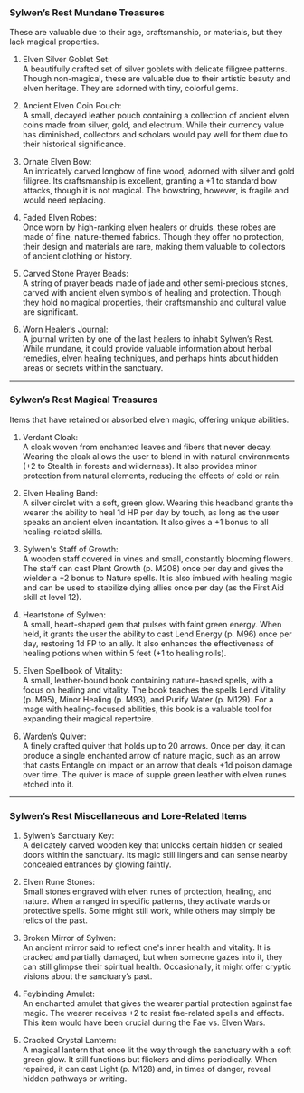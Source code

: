 
### Sylwen’s Rest Mundane Treasures

These are valuable due to their age, craftsmanship, or materials, but they lack magical properties.

1. Elven Silver Goblet Set:  
    A beautifully crafted set of silver goblets with delicate filigree patterns. Though non-magical, these are valuable due to their artistic beauty and elven heritage. They are adorned with tiny, colorful gems.
    
2. Ancient Elven Coin Pouch:  
    A small, decayed leather pouch containing a collection of ancient elven coins made from silver, gold, and electrum. While their currency value has diminished, collectors and scholars would pay well for them due to their historical significance.
    
3. Ornate Elven Bow:  
    An intricately carved longbow of fine wood, adorned with silver and gold filigree. Its craftsmanship is excellent, granting a +1 to standard bow attacks, though it is not magical. The bowstring, however, is fragile and would need replacing.
    
4. Faded Elven Robes:  
    Once worn by high-ranking elven healers or druids, these robes are made of fine, nature-themed fabrics. Though they offer no protection, their design and materials are rare, making them valuable to collectors of ancient clothing or history.
    
5. Carved Stone Prayer Beads:  
    A string of prayer beads made of jade and other semi-precious stones, carved with ancient elven symbols of healing and protection. Though they hold no magical properties, their craftsmanship and cultural value are significant.
    
6. Worn Healer’s Journal:  
    A journal written by one of the last healers to inhabit Sylwen’s Rest. While mundane, it could provide valuable information about herbal remedies, elven healing techniques, and perhaps hints about hidden areas or secrets within the sanctuary.
    

---

### Sylwen’s Rest Magical Treasures

Items that have retained or absorbed elven magic, offering unique abilities.

1. Verdant Cloak:  
    A cloak woven from enchanted leaves and fibers that never decay. Wearing the cloak allows the user to blend in with natural environments (+2 to Stealth in forests and wilderness). It also provides minor protection from natural elements, reducing the effects of cold or rain.
    
2. Elven Healing Band:  
    A silver circlet with a soft, green glow. Wearing this headband grants the wearer the ability to heal 1d HP per day by touch, as long as the user speaks an ancient elven incantation. It also gives a +1 bonus to all healing-related skills.
    
3. Sylwen's Staff of Growth:  
    A wooden staff covered in vines and small, constantly blooming flowers. The staff can cast Plant Growth (p. M208) once per day and gives the wielder a +2 bonus to Nature spells. It is also imbued with healing magic and can be used to stabilize dying allies once per day (as the First Aid skill at level 12).
    
4. Heartstone of Sylwen:  
    A small, heart-shaped gem that pulses with faint green energy. When held, it grants the user the ability to cast Lend Energy (p. M96) once per day, restoring 1d FP to an ally. It also enhances the effectiveness of healing potions when within 5 feet (+1 to healing rolls).
    
5. Elven Spellbook of Vitality:  
    A small, leather-bound book containing nature-based spells, with a focus on healing and vitality. The book teaches the spells Lend Vitality (p. M95), Minor Healing (p. M93), and Purify Water (p. M129). For a mage with healing-focused abilities, this book is a valuable tool for expanding their magical repertoire.
    
6. Warden’s Quiver:  
    A finely crafted quiver that holds up to 20 arrows. Once per day, it can produce a single enchanted arrow of nature magic, such as an arrow that casts Entangle on impact or an arrow that deals +1d poison damage over time. The quiver is made of supple green leather with elven runes etched into it.
    

---

### Sylwen’s Rest Miscellaneous and Lore-Related Items

1. Sylwen’s Sanctuary Key:  
    A delicately carved wooden key that unlocks certain hidden or sealed doors within the sanctuary. Its magic still lingers and can sense nearby concealed entrances by glowing faintly.
    
2. Elven Rune Stones:  
    Small stones engraved with elven runes of protection, healing, and nature. When arranged in specific patterns, they activate wards or protective spells. Some might still work, while others may simply be relics of the past.
    
3. Broken Mirror of Sylwen:  
    An ancient mirror said to reflect one's inner health and vitality. It is cracked and partially damaged, but when someone gazes into it, they can still glimpse their spiritual health. Occasionally, it might offer cryptic visions about the sanctuary’s past.
    
4. Feybinding Amulet:  
    An enchanted amulet that gives the wearer partial protection against fae magic. The wearer receives +2 to resist fae-related spells and effects. This item would have been crucial during the Fae vs. Elven Wars.
    
5. Cracked Crystal Lantern:  
    A magical lantern that once lit the way through the sanctuary with a soft green glow. It still functions but flickers and dims periodically. When repaired, it can cast Light (p. M128) and, in times of danger, reveal hidden pathways or writing.